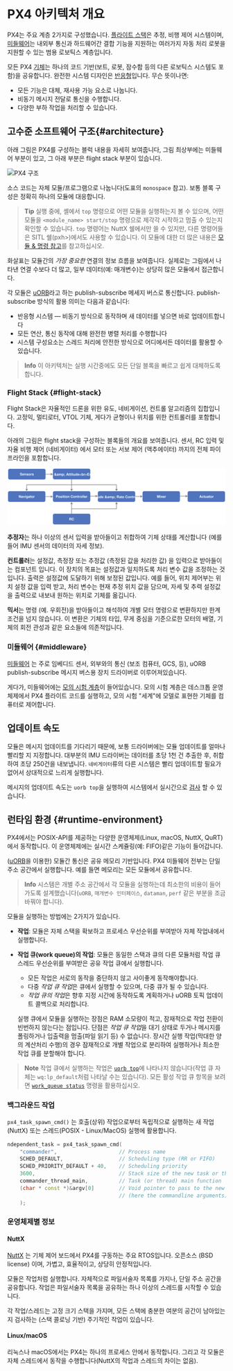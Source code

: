 # PX4 아키텍처 개요

PX4는 주요 계층 2가지로 구성했습니다. [플라이트 스택](#flight-stack)은 추정, 비행 제어 시스템이며, [미들웨어](#middleware)는 내외부 통신과 하드웨어간 결합 기능을 지원하는 여러가지 자동 처리 로봇을 지원할 수 있는 범용 로보틱스 계층입니다.

모든 PX4 [기체](../airframes/README.md)는 하나의 코드 기반(보트, 로봇, 잠수함 등의 다른 로보틱스 시스템도 포함)을 공유합니다. 완전한 시스템 디자인은 [반응형](http://www.reactivemanifesto.org)입니다. 무슨 뜻이나면:

- 모든 기능은 대체, 재사용 가능 요소로 나눕니다.
- 비동기 메시지 전달로 통신을 수행합니다.
- 다양한 부하 작업을 처리할 수 있습니다.

## 고수준 소프트웨어 구조{#architecture}

아래 그림은 PX4를 구성하는 블럭 내용을 자세히 보여줍니다, 그림 최상부에는 미들웨어 부분이 있고, 그 아래 부분은 flight stack 부분이 있습니다.

![PX4 구조](../../assets/diagrams/PX4_Architecture.svg)

<!-- This diagram can be updated from 
[here](https://drive.google.com/file/d/0B1TDW9ajamYkaGx3R0xGb1NaeU0/view?usp=sharing) 
and opened with draw.io Diagrams. You might need to request access if you
don't have a px4.io Google account.
Caution: it can happen that after exporting some of the arrows are wrong. In
that case zoom into the graph until the arrows are correct, and then export
again. -->

소스 코드는 자체 모듈/프로그램으로 나눕니다(도표의 `monospace` 참고). 보통 블록 구성은 정확히 하나의 모듈에 대응합니다.

> **Tip** 실행 중에, 셸에서 `top` 명령으로 어떤 모듈을 실행하는지 볼 수 있으며, 어떤 모듈을 `<module_name> start/stop` 명령으로 제각각 시작하고 멈출 수 있는지 확인할 수 있습니다. `top` 명령어는 NuttX 쉘에서만 쓸 수 있지만, 다른 명령어들은 SITL 쉘(pxh>)에서도 사용할 수 있습니다. 이 모듈에 대한 더 많은 내용은 [모듈 & 명령 참고](../middleware/modules_main.md)를 참고하십시오. 

화살표는 모듈간의 *가장 중요한* 연결의 정보 흐름을 보여줍니다. 실제로는 그림에서 나타낸 연결 수보다 더 많고, 일부 데이터(예: 매개변수)는 상당히 많은 모듈에서 접근합니다.

각 모듈은 [uORB](../middleware/uorb.md)라고 하는 publish-subscribe 메세지 버스로 통신합니다. publish-subscribe 방식의 활용 의미는 다음과 같습니다:

- 반응형 시스템 — 비동기 방식으로 동작하며 새 데이터를 넣으면 바로 업데이트합니다
- 모든 연산, 통신 동작에 대해 완전한 병렬 처리를 수행합니다
- 시스템 구성요소는 스레드 처리에 안전한 방식으로 어디에서든 데이터를 활용할 수 있습니다.

> **Info** 이 아키텍처는 실행 시간중에도 모든 단일 블록을 빠르고 쉽게 대체하도록 합니다.

### Flight Stack {#flight-stack}

Flight Stack은 자율적인 드론을 위한 유도, 네비게이션, 컨트롤 알고리즘의 집합입니다. 고정익, 멀티로터, VTOL 기체, 게다가 균형이나 위치를 위한 컨트롤러를 포함합니다.

아래의 그림은 flight stack을 구성하는 블록들의 개요를 보여줍니다. 센서, RC 입력 및 자율 비행 제어 (네비게이터) 에서 모터 또는 서보 제어 (액추에이터) 까지의 전체 파이프라인을 포함합니다.

![PX4 고수준 플라이트 스택](../../assets/diagrams/PX4_High-Level_Flight-Stack.svg) <!-- This diagram can be updated from 
[here](https://drive.google.com/a/px4.io/file/d/15J0eCL77fHbItA249epT3i2iOx4VwJGI/view?usp=sharing) 
and opened with draw.io Diagrams. You might need to request access if you
don't have a px4.io Google account.
Caution: it can happen that after exporting some of the arrows are wrong. In
that case zoom into the graph until the arrows are correct, and then export
again. -->

**추정자**는 하나 이상의 센서 입력을 받아들이고 취합하여 기체 상태를 계산합니다 (예를 들어 IMU 센서의 데이터의 자세 정보).

**컨트롤러**는 설정값, 측정장 또는 추정값 (측정된 값을 처리한 값) 을 입력으로 받아들이는 컴포넌트 입니다. 이 장치의 목표는 설정값과 일치하도록 처리 변수 값을 조정하는 것입니다. 출력은 설정값에 도달하기 위해 보정된 값입니다. 예를 들어, 위치 제어부는 위치 설정 값을 입력 받고, 처리 변수는 현재 추정 위치 값을 담으며, 자세 및 추력 설정값을 출력으로 내보내 원하는 위치로 기체를 옮깁니다.

**믹서**는 명령 (예. 우회전)을 받아들이고 해석하여 개별 모터 명령으로 변환하지만 한계 조건을 넘지 않습니다. 이 변환은 기체의 타입, 무게 중심을 기준으로한 모터의 배열, 기체의 회전 관성과 같은 요소들에 의존적입니다.

### 미들웨어 {#middleware}

[미들웨어](../middleware/README.md) 는 주로 임베디드 센서, 외부와의 통신 (보조 컴퓨터, GCS, 등), uORB publish-subscribe 메시지 버스용 장치 드라이버로 이루어져있습니다.

게다가, 미들웨어에는 [모의 시험 계층](../simulation/README.md)이 들어있습니다. 모의 시험 계층은 데스크톱 운영체제에서 PX4 플라이트 코드를 실행하고, 모의 시험 "세계"에 모델로 표현한 기체를 컴퓨터로 제어합니다.

## 업데이트 속도

모듈은 메시지 업데이트를 기다리기 때문에, 보통 드라이버에는 모듈 업데이트를 얼마나 빨리할 지 지정합니다. 대부분의 IMU 드라이버는 데이터를 초당 1천 건 추출한 후, 취합하여 초당 250건을 내보냅니다. `네비게이터`류의 다른 시스템은 빨리 업데이트할 필요가 없어서 상대적으로 느리게 실행합니다.

메시지의 업데이트 속도는 `uorb top`을 실행하여 시스템에서 실시간으로 [검사](../middleware/uorb.md) 할 수 있습니다.

## 런타임 환경 {#runtime-environment}

PX4에서는 POSIX-API를 제공하는 다양한 운영체제(Linux, macOS, NuttX, QuRT)에서 동작합니다. 이 운영체제에는 실시간 스케쥴링(예: FIFO)같은 기능이 들어갑니다.

([uORB](../middleware/uorb.md)을 이용한) 모듈간 통신은 공유 메모리 기반입니다. PX4 미들웨어 전부는 단일 주소 공간에서 실행합니다. 예를 들면 메모리는 모든 모듈에서 공유합니다.

> **Info** 시스템은 개별 주소 공간에서 각 모듈을 실행하는데 최소한의 비용이 들어가도록 설계했습니다(`uORB`, `매개변수 인터페이스`, `dataman`, `perf` 같은 부분을 조금 바꿔야 합니다).

모듈을 실행하는 방법에는 2가지가 있습니다.

- **작업**: 모듈은 자체 스택을 확보하고 프로세스 우선순위를 부여받아 자체 작업내에서 실행합니다.
- **작업 큐(work queue)의 작업**: 모듈은 동일한 스택과 큐의 다른 모듈처럼 작업 큐 스레드 우선순위를 부여받은 공유 작업 큐에서 실행합니다.
  
  - 모든 작업은 서로의 동작을 중단하지 않고 사이좋게 동작해야합니다.
  - 다중 *작업 큐 작업*은 큐에서 실행할 수 있으며, 다중 큐가 될 수 있습니다.
  - *작업 큐의 작업*은 향후 지정 시간에 동작하도록 계획하거나 uORB 토픽 업데이트 콜백으로 처리합니다.
  
  실행 큐에서 모듈을 실행하는 장점은 RAM 소모량이 적고, 잠재적으로 작업 전환이 빈번하지 않는다는 점입니다. 단점은 *작업 큐 작업*을 대기 상태로 두거나 메시지를 폴링하거나 입출력을 멈출(파일 읽기 등) 수 없습니다. 장시간 실행 작업(막대한 양의 계산처리 수행)의 경우 잠재적으로 개별 작업으로 분리하여 실행하거나 최소한 작업 큐를 분할해야 합니다.

> **Note** 작업 큐에서 실행하는 작업은 [`uorb top`](../middleware/modules_communication.md#uorb)에 나타나지 않습니다(작업 큐 자체는 `wq:lp_default`처럼 나타날 수는 있습니다). 모든 활성 작업 큐 항목을 보려면 [`work_queue status`](../middleware/modules_system.md#workqueue) 명령을 활용하십시오.

### 백그라운드 작업

`px4_task_spawn_cmd()` 는 호출(상위) 작업으로부터 독립적으로 실행하는 새 작업 (NuttX) 또는 스레드(POSIX - Linux/MacOS) 실행에 활용합니다.

```cpp
ndependent_task = px4_task_spawn_cmd(
    "commander",                    // Process name
    SCHED_DEFAULT,                  // Scheduling type (RR or FIFO)
    SCHED_PRIORITY_DEFAULT + 40,    // Scheduling priority
    3600,                           // Stack size of the new task or thread
    commander_thread_main,          // Task (or thread) main function
    (char * const *)&argv[0]        // Void pointer to pass to the new task
                                    // (here the commandline arguments).
    );
```

### 운영체제별 정보

#### NuttX

[NuttX](http://nuttx.org/) 는 기체 제어 보드에서 PX4를 구동하는 주요 RTOS입니다. 오픈소스 (BSD license) 이며, 가볍고, 효율적이고, 상당히 안정적입니다.

모듈은 작업처럼 실행합니다. 자체적으로 파일서술자 목록를 가지나, 단일 주소 공간을 공유합니다. 작업은 파일서술자 목록을 공유하는 하나 이상의 스레드를 시작할 수 있습니다.

각 작업/스레드는 고정 크기 스택을 가지며, 모든 스택에 충분한 여분의 공간이 남아있는지 검사하는 (스택 콜로닝 기반) 주기적인 작업이 있습니다.

#### Linux/macOS

리눅스나 macOS에서는 PX4는 하나의 프로세스 안에서 동작합니다. 그리고 각 모듈은 자체 스레드에서 동작을 수행합니다(NuttX의 작업과 스레드의 차이는 없음).